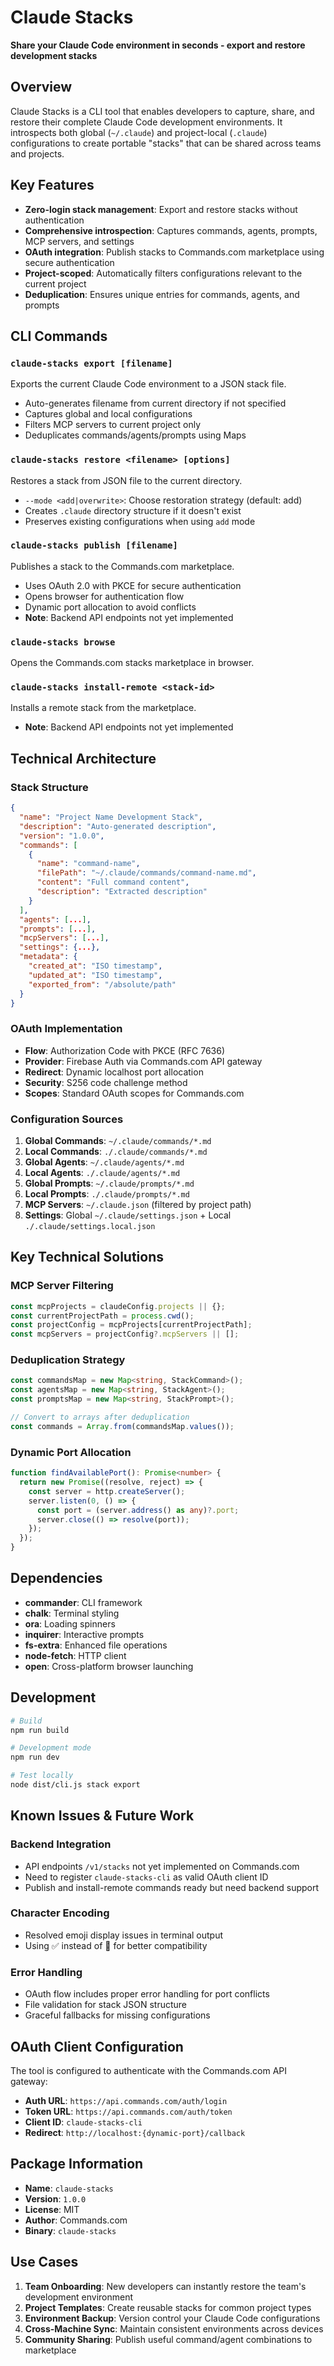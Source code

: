 # Claude Stacks

**Share your Claude Code environment in seconds - export and restore development stacks**

## Overview

Claude Stacks is a CLI tool that enables developers to capture, share, and restore their complete Claude Code development environments. It introspects both global (`~/.claude`) and project-local (`.claude`) configurations to create portable "stacks" that can be shared across teams and projects.

## Key Features

- **Zero-login stack management**: Export and restore stacks without authentication
- **Comprehensive introspection**: Captures commands, agents, prompts, MCP servers, and settings
- **OAuth integration**: Publish stacks to Commands.com marketplace using secure authentication
- **Project-scoped**: Automatically filters configurations relevant to the current project
- **Deduplication**: Ensures unique entries for commands, agents, and prompts

## CLI Commands

### `claude-stacks export [filename]`
Exports the current Claude Code environment to a JSON stack file.
- Auto-generates filename from current directory if not specified
- Captures global and local configurations
- Filters MCP servers to current project only
- Deduplicates commands/agents/prompts using Maps

### `claude-stacks restore <filename> [options]`
Restores a stack from JSON file to the current directory.
- `--mode <add|overwrite>`: Choose restoration strategy (default: add)
- Creates `.claude` directory structure if it doesn't exist
- Preserves existing configurations when using `add` mode

### `claude-stacks publish [filename]`
Publishes a stack to the Commands.com marketplace.
- Uses OAuth 2.0 with PKCE for secure authentication
- Opens browser for authentication flow
- Dynamic port allocation to avoid conflicts
- **Note**: Backend API endpoints not yet implemented

### `claude-stacks browse`
Opens the Commands.com stacks marketplace in browser.

### `claude-stacks install-remote <stack-id>`
Installs a remote stack from the marketplace.
- **Note**: Backend API endpoints not yet implemented

## Technical Architecture

### Stack Structure
```json
{
  "name": "Project Name Development Stack",
  "description": "Auto-generated description",
  "version": "1.0.0",
  "commands": [
    {
      "name": "command-name",
      "filePath": "~/.claude/commands/command-name.md",
      "content": "Full command content",
      "description": "Extracted description"
    }
  ],
  "agents": [...],
  "prompts": [...],
  "mcpServers": [...],
  "settings": {...},
  "metadata": {
    "created_at": "ISO timestamp",
    "updated_at": "ISO timestamp", 
    "exported_from": "/absolute/path"
  }
}
```

### OAuth Implementation
- **Flow**: Authorization Code with PKCE (RFC 7636)
- **Provider**: Firebase Auth via Commands.com API gateway
- **Redirect**: Dynamic localhost port allocation
- **Security**: S256 code challenge method
- **Scopes**: Standard OAuth scopes for Commands.com

### Configuration Sources
1. **Global Commands**: `~/.claude/commands/*.md`
2. **Local Commands**: `./.claude/commands/*.md`
3. **Global Agents**: `~/.claude/agents/*.md`
4. **Local Agents**: `./.claude/agents/*.md`
5. **Global Prompts**: `~/.claude/prompts/*.md`
6. **Local Prompts**: `./.claude/prompts/*.md`
7. **MCP Servers**: `~/.claude.json` (filtered by project path)
8. **Settings**: Global `~/.claude/settings.json` + Local `./.claude/settings.local.json`

## Key Technical Solutions

### MCP Server Filtering
```typescript
const mcpProjects = claudeConfig.projects || {};
const currentProjectPath = process.cwd();
const projectConfig = mcpProjects[currentProjectPath];
const mcpServers = projectConfig?.mcpServers || [];
```

### Deduplication Strategy
```typescript
const commandsMap = new Map<string, StackCommand>();
const agentsMap = new Map<string, StackAgent>();
const promptsMap = new Map<string, StackPrompt>();

// Convert to arrays after deduplication
const commands = Array.from(commandsMap.values());
```

### Dynamic Port Allocation
```typescript
function findAvailablePort(): Promise<number> {
  return new Promise((resolve, reject) => {
    const server = http.createServer();
    server.listen(0, () => {
      const port = (server.address() as any)?.port;
      server.close(() => resolve(port));
    });
  });
}
```

## Dependencies

- **commander**: CLI framework
- **chalk**: Terminal styling
- **ora**: Loading spinners
- **inquirer**: Interactive prompts
- **fs-extra**: Enhanced file operations
- **node-fetch**: HTTP client
- **open**: Cross-platform browser launching

## Development

```bash
# Build
npm run build

# Development mode
npm run dev

# Test locally
node dist/cli.js stack export
```

## Known Issues & Future Work

### Backend Integration
- API endpoints `/v1/stacks` not yet implemented on Commands.com
- Need to register `claude-stacks-cli` as valid OAuth client ID
- Publish and install-remote commands ready but need backend support

### Character Encoding
- Resolved emoji display issues in terminal output
- Using ✅ instead of 🎉 for better compatibility

### Error Handling
- OAuth flow includes proper error handling for port conflicts
- File validation for stack JSON structure
- Graceful fallbacks for missing configurations

## OAuth Client Configuration

The tool is configured to authenticate with the Commands.com API gateway:
- **Auth URL**: `https://api.commands.com/auth/login`
- **Token URL**: `https://api.commands.com/auth/token`
- **Client ID**: `claude-stacks-cli`
- **Redirect**: `http://localhost:{dynamic-port}/callback`

## Package Information

- **Name**: `claude-stacks`
- **Version**: `1.0.0`
- **License**: MIT
- **Author**: Commands.com
- **Binary**: `claude-stacks`

## Use Cases

1. **Team Onboarding**: New developers can instantly restore the team's development environment
2. **Project Templates**: Create reusable stacks for common project types
3. **Environment Backup**: Version control your Claude Code configurations
4. **Cross-Machine Sync**: Maintain consistent environments across devices
5. **Community Sharing**: Publish useful command/agent combinations to marketplace